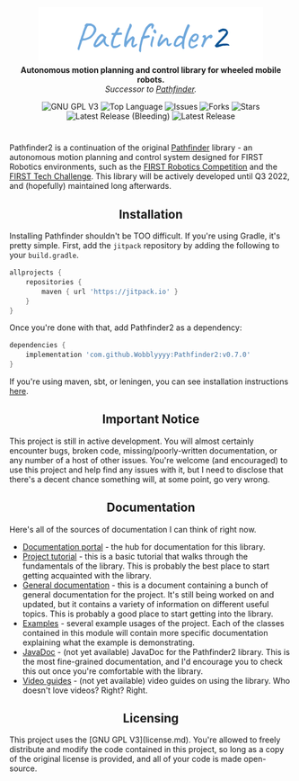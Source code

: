 <p align="center">
<img src="media/pathfinder2-logo.png" alt="Pathfinder2">
<br>
<b>Autonomous motion planning and control library for wheeled mobile robots.</b>
<br>
<i>Successor to <a href="https://github.com/Wobblyyyy/Pathfinder">Pathfinder</a>.</i>
</p>

<div align="center">
<img alt="GNU GPL V3" src="https://img.shields.io/github/license/Wobblyyyy/Pathfinder2">
<img alt="Top Language" src="https://img.shields.io/github/languages/top/wobblyyyy/Pathfinder2">
<img alt="Issues" src="https://img.shields.io/github/issues/Wobblyyyy/Pathfinder2">
<img alt="Forks" src="https://img.shields.io/github/forks/Wobblyyyy/Pathfinder2">
<img alt="Stars" src="https://img.shields.io/github/stars/Wobblyyyy/Pathfinder2">
<img alt="Latest Release (Bleeding)" src="https://img.shields.io/github/v/release/wobblyyyy/Pathfinder2?include_prereleases">
<img alt="Latest Release" src="https://img.shields.io/github/v/release/wobblyyyy/Pathfinder2">
</div>

<h1 align="center"></h1>

Pathfinder2 is a continuation of the
original [Pathfinder](https://github.com/Wobblyyyy/Pathfinder)
library - an autonomous motion planning and control system designed for FIRST
Robotics environments, such as
the [FIRST Robotics Competition](https://www.firstinspires.org/robotics/frc) and
the
[FIRST Tech Challenge](https://www.firstinspires.org/robotics/ftc). This library
will be actively developed until Q3 2022, and (hopefully) maintained long
afterwards.

<h2 align="center">Installation</h2>

Installing Pathfinder shouldn't be TOO difficult. If you're using Gradle, it's
pretty simple. First, add the `jitpack` repository by adding the following to
your `build.gradle`.
```groovy
allprojects {
    repositories {
        maven { url 'https://jitpack.io' }
    }
}
```
Once you're done with that, add Pathfinder2 as a dependency:
```groovy
dependencies {
    implementation 'com.github.Wobblyyyy:Pathfinder2:v0.7.0'
}
```
If you're using maven, sbt, or leningen, you can see installation instructions
[here](https://jitpack.io/#Wobblyyyy/Pathfinder2/v0.7.0).

<h2 align="center">Important Notice</h2>

This project is still in active development. You will almost certainly encounter
bugs, broken code, missing/poorly-written documentation, or any number of a host
of other issues. You're welcome (and encouraged) to use this project and help
find any issues with it, but I need to disclose that there's a decent chance
something will, at some point, go very wrong.

<h2 align="center">Documentation</h2>

Here's all of the sources of documentation I can think of right now.

- [Documentation portal](https://wobblyyyy.github.io/docs/pathfinder2/documentation.html) - 
  the hub for documentation for this library.
- [Project tutorial](.github/project_tutorial.md) - this is a basic tutorial
  that walks through the fundamentals of the library. This is probably the best
  place to start getting acquainted with the library.
- [General documentation](docs/docs.md) - this is a document containing a bunch
  of general documentation for the project. It's still being worked on and
  updated, but it contains a variety of information on different useful topics.
  This is probably a good place to start getting into the library.
- [Examples](pathfinder2-examples) - several example usages of the project. Each
  of the classes contained in this module will contain more specific
  documentation explaining what the example is demonstrating.
- [JavaDoc](https://google.com) - (not yet available) JavaDoc for the
  Pathfinder2 library. This is the most fine-grained documentation, and I'd
  encourage you to check this out once you're comfortable with the library.
- [Video guides](https://google.com) - (not yet available) video guides on using
  the library. Who doesn't love videos? Right? Right.

<h2 align="center">Licensing</h2>
This project uses the [GNU GPL V3](license.md). You're allowed to freely
distribute and modify the code contained in this project, so long as a copy of
the original license is provided, and all of your code is made open-source.
